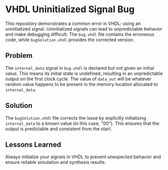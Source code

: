 # VHDL Uninitialized Signal Bug

This repository demonstrates a common error in VHDL: using an uninitialized signal.  Uninitialized signals can lead to unpredictable behavior and make debugging difficult.  The `bug.vhdl` file contains the erroneous code, while `bugSolution.vhdl` provides the corrected version.

## Problem

The `internal_data` signal in `bug.vhdl` is declared but not given an initial value. This means its initial state is undefined, resulting in an unpredictable output on the first clock cycle.  The value of `data_out` will be whatever random value happens to be present in the memory location allocated to `internal_data`.

## Solution

The `bugSolution.vhdl` file corrects the issue by explicitly initializing `internal_data` to a known value (in this case, "00"). This ensures that the output is predictable and consistent from the start.

## Lessons Learned

Always initialize your signals in VHDL to prevent unexpected behavior and ensure reliable simulation and synthesis results.